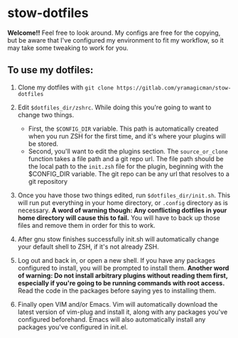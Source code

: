 # stow-dotfiles


**Welcome!!** Feel free to look around. My configs are free for the copying, but
be aware that I've configured my environment to fit my workflow, so it may
take some tweaking to work for you.

## To use my dotfiles:

1. Clone my dotfiles with `git clone https://gitlab.com/yramagicman/stow-dotfiles`
2. Edit `$dotfiles_dir/zshrc`. While doing this you're going to want to
   change two things.
    - First, the `$CONFIG_DIR` variable. This path is automatically created when
      you run ZSH for the first time, and it's where your plugins will be
      stored.
    - Second, you'll want to edit the plugins section. The `source_or_clone`
      function takes a file path and a git repo url. The file path should be the
      local path to the `init.zsh` file for the plugin, beginning with the
      $CONFIG_DIR variable. The git repo can be any url that resolves to a git
      repository

3. Once you have those two things edited, run `$dotfiles_dir/init.sh`. This will
   run put everything in your home directory, or `.config` directory as is
   necessary. **A word of warning though: Any conflicting dotfiles in your home
   directory will cause this to fail.** You will have to back up those files and
   remove them in order for this to work.
4. After gnu stow finishes successfully init.sh will automatically change your
   default shell to ZSH, if it's not already ZSH.
5. Log out and back in, or open a new shell. If you have any packages configured
   to install, you will be prompted to install them. **Another word of warning:
   Do not install arbitrary plugins without reading them first, especially if
   you're going to be running commands with root access.** Read the code in the
   packages before saying yes to installing them.
6. Finally open VIM and/or Emacs. Vim will automatically download the latest
   version of vim-plug and install it, along with any packages you've configured
   beforehand. Emacs will also automatically install any packages you've
   configured in init.el.
